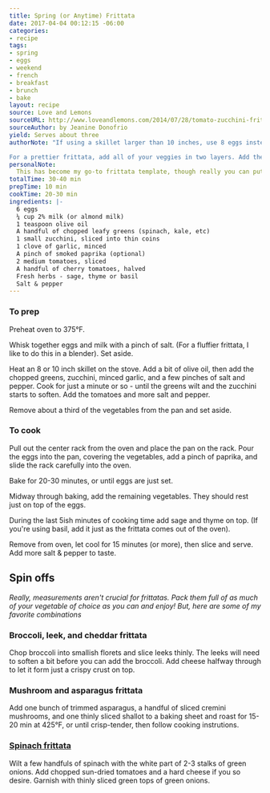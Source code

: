 ```yaml
---
title: Spring (or Anytime) Frittata
date: 2017-04-04 00:12:15 -06:00
categories:
- recipe
tags:
- spring
- eggs
- weekend
- french
- breakfast
- brunch
- bake
layout: recipe
source: Love and Lemons
sourceURL: http://www.loveandlemons.com/2014/07/28/tomato-zucchini-frittata/
sourceAuthor: by Jeanine Donofrio
yield: Serves about three
authorNote: "If using a skillet larger than 10 inches, use 8 eggs instead of 6.  

For a prettier frittata, add all of your veggies in two layers. Add the first half as written, then add the rest after your eggs have partially set in the oven. Continue cooking until eggs are fully set. (This step is entirely not necessary for the actual taste)."
personalNote:
  This has become my go-to frittata template, though really you can put any vegetable you want in there and it'll taste fantastic.
totalTime: 30-40 min
prepTime: 10 min
cookTime: 20-30 min
ingredients: |-
  6 eggs
  ¼ cup 2% milk (or almond milk)
  1 teaspoon olive oil
  A handful of chopped leafy greens (spinach, kale, etc)
  1 small zucchini, sliced into thin coins
  1 clove of garlic, minced
  A pinch of smoked paprika (optional)
  2 medium tomatoes, sliced
  A handful of cherry tomatoes, halved
  Fresh herbs - sage, thyme or basil
  Salt & pepper
---
```


### To prep

Preheat oven to 375°F.

Whisk together eggs and milk with a pinch of salt. (For a fluffier frittata, I like to do this in a blender). Set aside.

Heat an 8 or 10 inch skillet on the stove. Add a bit of olive oil, then add the chopped greens, zucchini, minced garlic, and a few pinches of salt and pepper. Cook for just a minute or so - until the greens wilt and the zucchini starts to soften. Add the tomatoes and more salt and pepper.

Remove about a third of the vegetables from the pan and set aside.

### To cook

Pull out the center rack from the oven and place the pan on the rack. Pour the eggs into the pan, covering the vegetables, add a pinch of paprika, and slide the rack carefully into the oven.

Bake for 20-30 minutes, or until eggs are just set.

Midway through baking, add the remaining vegetables. They should rest just on top of the eggs.

During the last 5ish minutes of cooking time add sage and thyme on top. (If you're using basil, add it just as the frittata comes out of the oven).

Remove from oven, let cool for 15 minutes (or more), then slice and serve. Add more salt & pepper to taste.

## Spin offs

*Really, measurements aren't crucial for frittatas. Pack them full of as much of your vegetable of choice as you can and enjoy! But, here are some of my favorite combinations*

### Broccoli, leek, and cheddar frittata

Chop broccoli into smallish florets and slice leeks thinly. The leeks will need to soften a bit before you can add the broccoli. Add cheese halfway through to let it form just a crispy crust on top.

### Mushroom and asparagus frittata

Add one bunch of trimmed asparagus, a handful of sliced cremini mushrooms, and one thinly sliced shallot to a baking sheet and roast for 15-20 min at 425°F, or until crisp-tender, then follow cooking instrutions.

### [Spinach frittata](http://www.loveandlemons.com/2012/12/03/spinach-frittata/)

Wilt a few handfuls of spinach with the white part of 2-3 stalks of green onions. Add chopped sun-dried tomatoes and a hard cheese if you so desire. Garnish with thinly sliced green tops of green onions.
